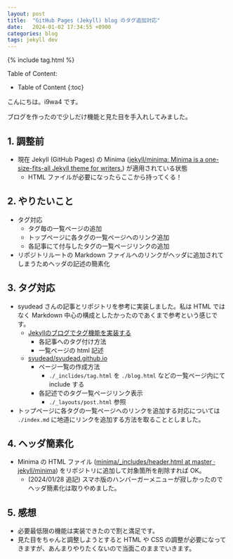 ```yaml
---
layout: post
title:  "GitHub Pages (Jekyll) blog のタグ追加対応"
date:   2024-01-02 17:34:55 +0900
categories: blog
tags: jekyll dev
---
```


{% include tag.html %}

Table of Content:
- Table of Content
{:toc}

<!-- # h1 -->

こんにちは。i9wa4 です。

ブログを作ったので少しだけ機能と見た目を手入れしてみました。

## 1. 調整前

- 現在 Jekyll (GitHub Pages) の Minima ([jekyll/minima: Minima is a one-size-fits-all Jekyll theme for writers.](https://github.com/jekyll/minima)) が適用されている状態
    - HTML ファイルが必要になったらここから持ってくる！

## 2. やりたいこと

- タグ対応
    - タグ毎の一覧ページの追加
    - トップページに各タグの一覧ページへのリンク追加
    - 各記事にて付与したタグの一覧ページリンクの追加
- リポジトリルートの Markdown ファイルへのリンクがヘッダに追加されてしまうためヘッダの記述の簡素化

## 3. タグ対応

- syudead さんの記事とリポジトリを参考に実装しました。私は HTML ではなく Markdown 中心の構成としたかったのであくまで参考という感じです。
    - [Jekyllのブログでタグ機能を実装する](https://rainyflow.net/2016/03/13/jekyll-tags.html)
        - 各記事へのタグ付け方法
        - 一覧ページの html 記述
    - [syudead/syudead.github.io](https://github.com/syudead/syudead.github.io)
        - ページ一覧の作成方法
            - `./_inclides/tag.html` を `./blog.html` などの一覧ページ内にて include する
        - 各記述でのタグ一覧ページリンク表示
            - `./_layouts/post.html` 参照
- トップページに各タグの一覧ページへのリンクを追加する対応については `./index.md` に地道にリンクを追加する方法を取ることとしました。

## 4. ヘッダ簡素化

- Minima の HTML ファイル ([minima/\_includes/header.html at master · jekyll/minima](https://github.com/jekyll/minima/blob/master/_includes/header.html)) をリポジトリに追加して対象箇所を削除すれば OK。
    - (2024/01/28 追記) スマホ版のハンバーガーメニューが寂しかったのでヘッダ簡素化は取りやめました。

## 5. 感想

- 必要最低限の機能は実装できたので割と満足です。
- 見た目をちゃんと調整しようとすると HTML や CSS の調整が必要になってきますが、あんまりやりたくないので当面このままでいきます。
